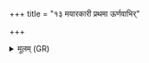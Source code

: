 +++
title = "१३ मयारकारी प्रथमा ऊर्णवाभिर्"

+++
<details><summary>मूलम् (GR)</summary>

मयारकारी प्रथमा-  
-ऊर्णवाभिर् अथो शका ।  
देवानां पत्नीः कृत्तिका  
इमं तन्तुम् अमूमुहन् ॥ +++(Bhatt. amūmuhaṃ (⟨ han))+++
</details>